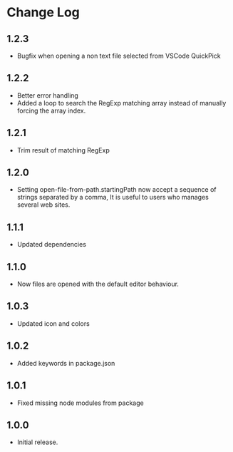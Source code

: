# Change Log

## 1.2.3

* Bugfix when opening a non text file selected from VSCode QuickPick

## 1.2.2

* Better error handling
* Added a loop to search the RegExp matching array instead of manually forcing the array index.

## 1.2.1

* Trim result of matching RegExp

## 1.2.0

* Setting open-file-from-path.startingPath now accept a sequence of strings separated by a comma, It is useful to users who manages several web sites.

## 1.1.1

* Updated dependencies

## 1.1.0

* Now files are opened with the default editor behaviour.

## 1.0.3

* Updated icon and colors

## 1.0.2

* Added keywords in package.json

## 1.0.1

* Fixed missing node modules from package

## 1.0.0

* Initial release.